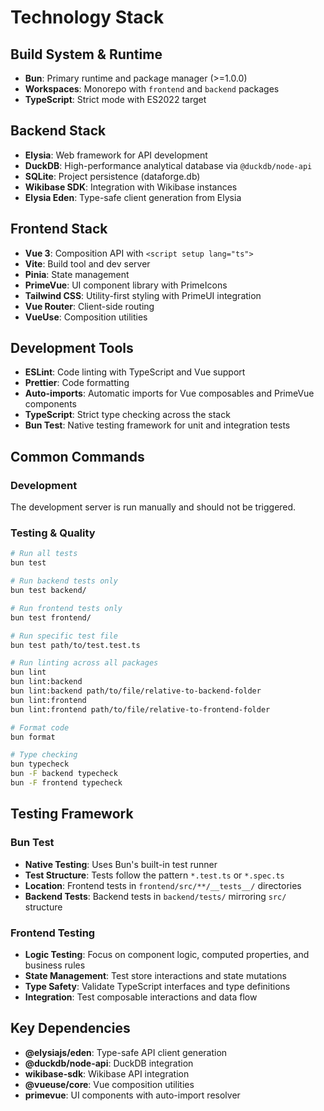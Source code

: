 # Technology Stack

## Build System & Runtime

- **Bun**: Primary runtime and package manager (>=1.0.0)
- **Workspaces**: Monorepo with `frontend` and `backend` packages
- **TypeScript**: Strict mode with ES2022 target

## Backend Stack

- **Elysia**: Web framework for API development
- **DuckDB**: High-performance analytical database via `@duckdb/node-api`
- **SQLite**: Project persistence (dataforge.db)
- **Wikibase SDK**: Integration with Wikibase instances
- **Elysia Eden**: Type-safe client generation from Elysia

## Frontend Stack

- **Vue 3**: Composition API with `<script setup lang="ts">`
- **Vite**: Build tool and dev server
- **Pinia**: State management
- **PrimeVue**: UI component library with PrimeIcons
- **Tailwind CSS**: Utility-first styling with PrimeUI integration
- **Vue Router**: Client-side routing
- **VueUse**: Composition utilities

## Development Tools

- **ESLint**: Code linting with TypeScript and Vue support
- **Prettier**: Code formatting
- **Auto-imports**: Automatic imports for Vue composables and PrimeVue components
- **TypeScript**: Strict type checking across the stack
- **Bun Test**: Native testing framework for unit and integration tests

## Common Commands

### Development

The development server is run manually and should not be triggered.

### Testing & Quality

```bash
# Run all tests
bun test

# Run backend tests only
bun test backend/

# Run frontend tests only
bun test frontend/

# Run specific test file
bun test path/to/test.test.ts

# Run linting across all packages
bun lint
bun lint:backend
bun lint:backend path/to/file/relative-to-backend-folder
bun lint:frontend
bun lint:frontend path/to/file/relative-to-frontend-folder

# Format code
bun format

# Type checking
bun typecheck
bun -F backend typecheck
bun -F frontend typecheck
```

## Testing Framework

### Bun Test

- **Native Testing**: Uses Bun's built-in test runner
- **Test Structure**: Tests follow the pattern `*.test.ts` or `*.spec.ts`
- **Location**: Frontend tests in `frontend/src/**/__tests__/` directories
- **Backend Tests**: Backend tests in `backend/tests/` mirroring `src/` structure

### Frontend Testing

- **Logic Testing**: Focus on component logic, computed properties, and business rules
- **State Management**: Test store interactions and state mutations
- **Type Safety**: Validate TypeScript interfaces and type definitions
- **Integration**: Test composable interactions and data flow

## Key Dependencies

- **@elysiajs/eden**: Type-safe API client generation
- **@duckdb/node-api**: DuckDB integration
- **wikibase-sdk**: Wikibase API integration
- **@vueuse/core**: Vue composition utilities
- **primevue**: UI components with auto-import resolver
